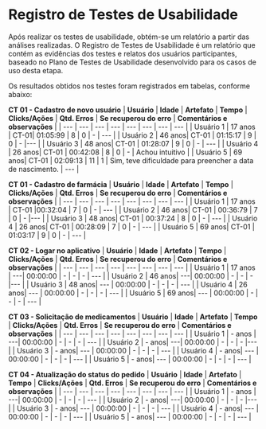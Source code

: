 
 # Registro de Testes de Usabilidade

Após realizar os testes de usabilidade, obtém-se um relatório a partir das análises realizadas. O Registro de Testes de Usabilidade é um relatório que contém as evidências dos testes e relatos dos usuários participantes, baseado no Plano de Testes de Usabilidade desenvolvido para os casos de uso desta etapa.

Os resultados obtidos nos testes foram registrados em tabelas, conforme abaixo:

**CT 01 - Cadastro de novo usuário**
| **Usuário** 	| **Idade** | **Artefato** 	| **Tempo** | **Clicks/Ações** | **Qtd. Erros** | **Se recuperou do erro** | **Comentários e observações** |
| --- 	| --- 	| --- 	| --- | ---  | --- | --- | --- |
| Usuário 1	| 17 anos	| CT-01| 01:05:99 | 8 | 0 | - | --- |
| Usuário 2 | 46 anos| CT-01 | 01:15:17  | 9 | 0 | -  |--- |
| Usuário 3	| 48 anos| CT-01	| 01:28:07  | 9  | 0 |  - | --- |
| Usuário 4	| 26 anos| CT-01	| 00:42:08 | 8 | 0  |  -  | Achou intuitivo |
| Usuário 5	| 69 anos| CT-01 | 02:09:13 | 11 | 1 | Sim, teve dificuldade para preencher a data de nascimento. | --- |

**CT 01 -  Cadastro de farmácia**
| **Usuário** 	| **Idade** | **Artefato** 	| **Tempo** | **Clicks/Ações** | **Qtd. Erros** | **Se recuperou do erro** | **Comentários e observações** |
| --- 	| --- 	| --- 	| --- | ---  | --- | --- | --- |
| Usuário 1	| 17 anos	| CT-01 |00:32:04 | 7 | 0 | - | --- |
| Usuário 2 | 46 anos| CT-01 | 00:36:79  | 7  | 0 | -  |--- |
| Usuário 3	| 48 anos| CT-01	| 00:37:24  | 8 | 0 |  - | --- |
| Usuário 4	| 26 anos| CT-01	| 00:28:09  | 7 | 0  |  -  | --- |
| Usuário 5	| 69 anos| CT-01 | 01:03:17 | 9 | 0 |  - | --- |

**CT 02 - Logar no aplicativo**
| **Usuário** 	| **Idade** | **Artefato** 	| **Tempo** | **Clicks/Ações** | **Qtd. Erros** | **Se recuperou do erro** | **Comentários e observações** |
| --- 	| --- 	| --- 	| --- | ---  | --- | --- | --- |
| Usuário 1	| 17 anos	| ---| 00:00:00 | - | - | - | --- |
| Usuário 2 | 46 anos| ---| 00:00:00  | -  | - | -  |--- |
| Usuário 3	| 48 anos| ---	| 00:00:00  | -  | - |  - | --- |
| Usuário 4	| 26 anos| ---	| 00:00:00  | - | -  |  -  | --- |
| Usuário 5	| 69 anos| --- | 00:00:00 | -  | - |  - | --- |

**CT 03 - Solicitação de medicamentos**
| **Usuário** 	| **Idade** | **Artefato** 	| **Tempo** | **Clicks/Ações** | **Qtd. Erros** | **Se recuperou do erro** | **Comentários e observações** |
| --- 	| --- 	| --- 	| --- | ---  | --- | --- | --- |
| Usuário 1	| - anos	| ---| 00:00:00 | - | - | - | --- |
| Usuário 2 | - anos| ---| 00:00:00  | -  | - | -  |--- |
| Usuário 3	| -	anos| ---	| 00:00:00  | -  | - |  - | --- |
| Usuário 4	| - anos| ---	| 00:00:00  | - | -  |  -  | --- |
| Usuário 5	| -	anos| --- | 00:00:00 | -  | - |  - | --- |

**CT 04 - Atualização do status do pedido**
| **Usuário** 	| **Idade** | **Artefato** 	| **Tempo** | **Clicks/Ações** | **Qtd. Erros** | **Se recuperou do erro** | **Comentários e observações** |
| --- 	| --- 	| --- 	| --- | ---  | --- | --- | --- |
| Usuário 1	| - anos	| ---| 00:00:00 | - | - | - | --- |
| Usuário 2 | - anos| ---| 00:00:00  | -  | - | -  |--- |
| Usuário 3	| -	anos| ---	| 00:00:00  | -  | - |  - | --- |
| Usuário 4	| - anos| ---	| 00:00:00  | - | -  |  -  | --- |
| Usuário 5	| -	anos| --- | 00:00:00 | -  | - |  - | --- |
